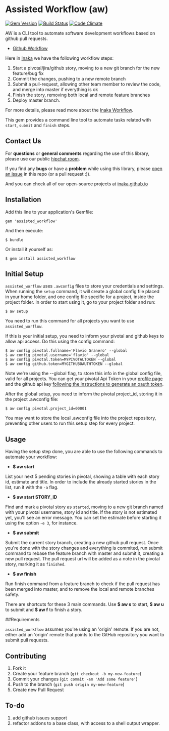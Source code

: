 # Assisted Workflow (aw)

[![Gem Version](https://badge.fury.io/rb/assisted_workflow.png)](http://badge.fury.io/rb/assisted_workflow) [![Build Status](https://travis-ci.org/flaviogranero/assisted_workflow.png?branch=master)](https://travis-ci.org/flaviogranero/assisted_workflow) [![Code Climate](https://codeclimate.com/github/flaviogranero/assisted_workflow.png)](https://codeclimate.com/github/flaviogranero/assisted_workflow)

AW is a CLI tool to automate software development workflows based on github pull requests.

* [Github Workflow](http://scottchacon.com/2011/08/31/github-flow.html)

Here in [Inaka](http://inaka.net) we have the following workflow steps:

1. Start a pivotal/jira/github story, moving to a new git branch for the new feature/bug fix
2. Commit the changes, pushing to a new remote branch
3. Submit a pull-request, allowing other team member to review the code, and merge into master if everything is ok
4. Finish the story, removing both local and remote feature branches
5. Deploy master branch.

For more details, please read more about the [Inaka Workflow](https://github.com/inaka/inaka_corp/wiki/Inaka-Workflow).

This gem provides a command line tool to automate tasks related with `start`, `submit` and `finish` steps.

## Contact Us
For **questions** or **general comments** regarding the use of this library, please use our public
[hipchat room](https://www.hipchat.com/gpBpW3SsT).

If you find any **bugs** or have a **problem** while using this library, please [open an issue](https://github.com/inaka/assisted_workflow/issues/new) in this repo (or a pull request :)).

And you can check all of our open-source projects at [inaka.github.io](http://inaka.github.io)

## Installation

Add this line to your application's Gemfile:

    gem 'assisted_workflow'

And then execute:

    $ bundle

Or install it yourself as:

    $ gem install assisted_workflow
    
## Initial Setup

`assisted_worflow` uses `.awconfig` files to store your credentials and settings. When running the `setup` command, it will create a global config  file placed in your home folder, and one config file specific for a project, inside the project folder. In order to start using it, go to your project folder and run:

    $ aw setup
    
You need to run this command for all projects you want to use `assisted_worflow`.

If this is your initial setup, you need to inform your pivotal and github keys to allow api access. Do this using the config command:

    $ aw config pivotal.fullname='Flavio Granero' --global
    $ aw config pivotal.username='flavio' --global
    $ aw config pivotal.token=MYPIVOTALTOKEN --global
    $ aw config github.token=MYGITHUBOAUTHTOKEN --global
    
Note we're using the --global flag, to store this info in the global config file, valid for all projects. You can get your pivotal Api Token in your [profile page](https://www.pivotaltracker.com/profile) and the github api key [following the instructions to generate an oauth token](https://help.github.com/articles/creating-an-access-token-for-command-line-use).

After the global setup, you need to inform the pivotal project_id, storing it in the project .awconfig file:

    $ aw config pivotal.project_id=00001

You may want to store the local .awconfig file into the project repository, preventing other users to run this setup step for every project.

## Usage

Having the setup step done, you are able to use the following commands to automate your workflow:

* __$ aw start__

 List your next 5 pending stories in pivotal, showing a table with each story id, estimate and title. In order to include the already started stories in the list, run it with the `-a` flag.
 
* __$ aw start STORY_ID__

 Find and mark a pivotal story as `started`, moving to a new git branch named with your pivotal username, story id and title. If the story is not estimated yet, you'll see an error message. You can set the estimate before starting it using the option `-e 3`, for instance.

* __$ aw submit__

 Submit the current story branch, creating a new github pull request. Once you're done with the story changes and everything is commited, run submit command to rebase the feature branch with master and submit it, creating a new pull request. The pull request url will be added as a note in the pivotal story, marking it as `finished`.
 
* __$ aw finish__

 Run finish command from a feature branch to check if the pull request has been merged into master, and to remove the local and remote branches safety.
 
There are shortcuts for these 3 main commands. Use __$ aw s__ to start, __$ aw u__ to submit and __$ aw f__ to finish a story.

##Requirements

`assisted_workflow` assumes you're using an 'origin' remote. If you are not,
either add an 'origin' remote that points to the GitHub repository you want to submit pull requests.

## Contributing

1. Fork it
2. Create your feature branch (`git checkout -b my-new-feature`)
3. Commit your changes (`git commit -am 'Add some feature'`)
4. Push to the branch (`git push origin my-new-feature`)
5. Create new Pull Request

## To-do

1. add github issues support
2. refactor addons to a base class, with access to a shell output wrapper.
